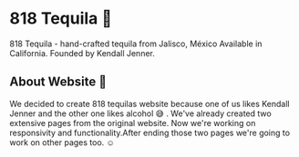 # 818 Tequila  :tumbler_glass:
818 Tequila - hand-crafted tequila from Jalisco, México
Available in California. Founded by Kendall Jenner. 

 ## About Website 	:jigsaw: 

We decided to create 818 tequilas website because one of us likes Kendall Jenner and the other one likes  alcohol   :sweat_smile: .
We've already created two extensive pages from the original website. Now we're working on responsivity and functionality.After ending those two pages we're going to work on other pages too.   :relaxed:

